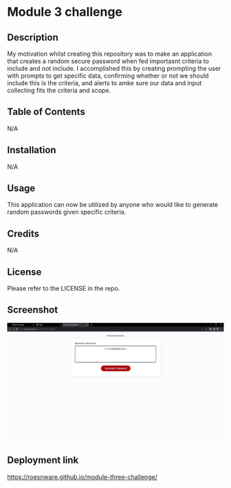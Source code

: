 # Module 3 challenge 

## Description

My motivation whilst creating this repository was to make an application that creates a random secure password when fed importasnt criteria to include and not include. I accomplished this by creating prompting the user with prompts to get specific data, confirming whether or not we should include this is the criteria, and alerts to amke sure our data and input collecting fits the criteria and scope.

## Table of Contents 

N/A

## Installation

N/A

## Usage

This application can now be utilized by anyone who would like to generate random passwords given specific criteria.

## Credits

N/A

## License

Please refer to the LICENSE in the repo.

## Screenshot

![Alt text](screenshot.JPG)

## Deployment link

https://roesnware.github.io/module-three-challenge/
